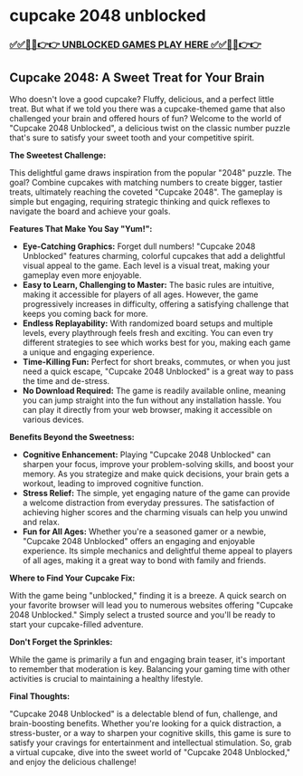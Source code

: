 # cupcake 2048 unblocked

### [✅✅🔴🔴👉👉 UNBLOCKED GAMES PLAY HERE ✅✅🔴🔴👉👉](https://topstoryindia.com)

## Cupcake 2048: A Sweet Treat for Your Brain

Who doesn't love a good cupcake? Fluffy, delicious, and a perfect little treat. But what if we told you there was a cupcake-themed game that also challenged your brain and offered hours of fun? Welcome to the world of "Cupcake 2048 Unblocked", a delicious twist on the classic number puzzle that's sure to satisfy your sweet tooth and your competitive spirit.

**The Sweetest Challenge:**

This delightful game draws inspiration from the popular "2048" puzzle. The goal? Combine cupcakes with matching numbers to create bigger, tastier treats, ultimately reaching the coveted "Cupcake 2048".  The gameplay is simple but engaging, requiring strategic thinking and quick reflexes to navigate the board and achieve your goals.

**Features That Make You Say "Yum!":**

* **Eye-Catching Graphics:** Forget dull numbers! "Cupcake 2048 Unblocked" features charming, colorful cupcakes that add a delightful visual appeal to the game. Each level is a visual treat, making your gameplay even more enjoyable.
* **Easy to Learn, Challenging to Master:**  The basic rules are intuitive, making it accessible for players of all ages. However, the game progressively increases in difficulty, offering a satisfying challenge that keeps you coming back for more.
* **Endless Replayability:** With randomized board setups and multiple levels, every playthrough feels fresh and exciting. You can even try different strategies to see which works best for you, making each game a unique and engaging experience.
* **Time-Killing Fun:** Perfect for short breaks, commutes, or when you just need a quick escape, "Cupcake 2048 Unblocked" is a great way to pass the time and de-stress.  
* **No Download Required:**  The game is readily available online, meaning you can jump straight into the fun without any installation hassle. You can play it directly from your web browser, making it accessible on various devices.

**Benefits Beyond the Sweetness:**

* **Cognitive Enhancement:**  Playing "Cupcake 2048 Unblocked" can sharpen your focus, improve your problem-solving skills, and boost your memory. As you strategize and make quick decisions, your brain gets a workout, leading to improved cognitive function.
* **Stress Relief:**  The simple, yet engaging nature of the game can provide a welcome distraction from everyday pressures.  The satisfaction of achieving higher scores and the charming visuals can help you unwind and relax.
* **Fun for All Ages:**  Whether you're a seasoned gamer or a newbie, "Cupcake 2048 Unblocked" offers an engaging and enjoyable experience. Its simple mechanics and delightful theme appeal to players of all ages, making it a great way to bond with family and friends.

**Where to Find Your Cupcake Fix:**

With the game being "unblocked," finding it is a breeze.  A quick search on your favorite browser will lead you to numerous websites offering "Cupcake 2048 Unblocked." Simply select a trusted source and you'll be ready to start your cupcake-filled adventure. 

**Don't Forget the Sprinkles:**

While the game is primarily a fun and engaging brain teaser, it's important to remember that moderation is key.  Balancing your gaming time with other activities is crucial to maintaining a healthy lifestyle. 

**Final Thoughts:**

"Cupcake 2048 Unblocked" is a delectable blend of fun, challenge, and brain-boosting benefits.  Whether you're looking for a quick distraction, a stress-buster, or a way to sharpen your cognitive skills, this game is sure to satisfy your cravings for entertainment and intellectual stimulation. So, grab a virtual cupcake, dive into the sweet world of "Cupcake 2048 Unblocked," and enjoy the delicious challenge! 
